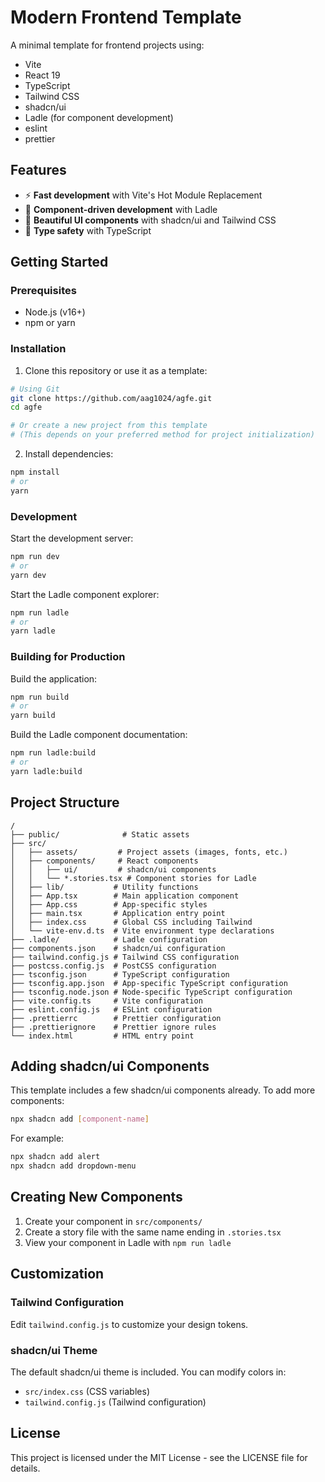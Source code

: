 # Modern Frontend Template

A minimal template for frontend projects using:

- Vite
- React 19
- TypeScript
- Tailwind CSS
- shadcn/ui
- Ladle (for component development)
- eslint
- prettier

## Features

- ⚡️ **Fast development** with Vite's Hot Module Replacement
- 🧩 **Component-driven development** with Ladle
- 🎨 **Beautiful UI components** with shadcn/ui and Tailwind CSS
- 📝 **Type safety** with TypeScript

## Getting Started

### Prerequisites

- Node.js (v16+)
- npm or yarn

### Installation

1. Clone this repository or use it as a template:

```bash
# Using Git
git clone https://github.com/aag1024/agfe.git
cd agfe

# Or create a new project from this template
# (This depends on your preferred method for project initialization)
```

2. Install dependencies:

```bash
npm install
# or
yarn
```

### Development

Start the development server:

```bash
npm run dev
# or
yarn dev
```

Start the Ladle component explorer:

```bash
npm run ladle
# or
yarn ladle
```

### Building for Production

Build the application:

```bash
npm run build
# or
yarn build
```

Build the Ladle component documentation:

```bash
npm run ladle:build
# or
yarn ladle:build
```

## Project Structure

```
/
├── public/              # Static assets
├── src/
│   ├── assets/         # Project assets (images, fonts, etc.)
│   ├── components/     # React components
│   │   ├── ui/         # shadcn/ui components
│   │   └── *.stories.tsx # Component stories for Ladle
│   ├── lib/           # Utility functions
│   ├── App.tsx        # Main application component
│   ├── App.css        # App-specific styles
│   ├── main.tsx       # Application entry point
│   ├── index.css      # Global CSS including Tailwind
│   └── vite-env.d.ts  # Vite environment type declarations
├── .ladle/            # Ladle configuration
├── components.json    # shadcn/ui configuration
├── tailwind.config.js # Tailwind CSS configuration
├── postcss.config.js  # PostCSS configuration
├── tsconfig.json      # TypeScript configuration
├── tsconfig.app.json  # App-specific TypeScript configuration
├── tsconfig.node.json # Node-specific TypeScript configuration
├── vite.config.ts     # Vite configuration
├── eslint.config.js   # ESLint configuration
├── .prettierrc        # Prettier configuration
├── .prettierignore    # Prettier ignore rules
└── index.html         # HTML entry point
```

## Adding shadcn/ui Components

This template includes a few shadcn/ui components already. To add more components:

```bash
npx shadcn add [component-name]
```

For example:

```bash
npx shadcn add alert
npx shadcn add dropdown-menu
```

## Creating New Components

1. Create your component in `src/components/`
2. Create a story file with the same name ending in `.stories.tsx`
3. View your component in Ladle with `npm run ladle`

## Customization

### Tailwind Configuration

Edit `tailwind.config.js` to customize your design tokens.

### shadcn/ui Theme

The default shadcn/ui theme is included. You can modify colors in:

- `src/index.css` (CSS variables)
- `tailwind.config.js` (Tailwind configuration)

## License

This project is licensed under the MIT License - see the LICENSE file for details.
